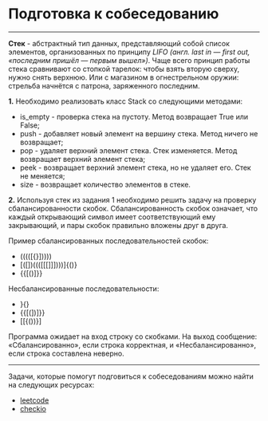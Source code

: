 # Подготовка к собеседованию

---
__Стек__ - абстрактный тип данных, представляющий собой список элементов, организованных по принципу _LIFO (англ. last in — first out, «последним пришёл — первым вышел»)_.  Чаще всего принцип работы стека сравнивают со стопкой тарелок: чтобы взять вторую сверху, нужно снять верхнюю. Или с магазином в огнестрельном оружии: стрельба начнётся с патрона, заряженного последним.

__1.__ Необходимо реализовать класс Stack со следующими методами:

- is_empty - проверка стека на пустоту. Метод возвращает True или False;
- push - добавляет новый элемент на вершину стека. Метод ничего не возвращает;
- pop - удаляет верхний элемент стека. Стек изменяется. Метод возвращает верхний элемент стека;
- peek - возвращает верхний элемент стека, но не удаляет его. Стек не меняется;
- size - возвращает количество элементов в стеке.
 
__2.__ Используя стек из задания 1 необходимо решить задачу на проверку сбалансированности скобок. Сбалансированность скобок означает, что каждый открывающий символ имеет соответствующий ему закрывающий, и пары скобок правильно вложены друг в друга.

Пример сбалансированных последовательностей скобок:

- (((([{}]))))
- [([])((([[[]]])))]{()}
- {{[()]}}
 
Несбалансированные последовательности:

- }{}
- {{[(])]}}
- [[{())}]

Программа ожидает на вход строку со скобками. На выход сообщение: «Сбалансированно», если строка корректная, и «Несбалансированно», если строка составлена неверно.

---
Задачи, которые помогут подговиться к собеседованиям можно найти на следующих ресурсах:

- [leetcode](https://leetcode.com/)
- [checkio](https://checkio.org/)